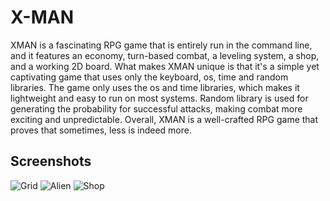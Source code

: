 # X-MAN
XMAN is a fascinating RPG game that is entirely run in the command line, and it features an economy, turn-based combat, a leveling system, a shop, and a working 2D board. What makes XMAN unique is that it's a simple yet captivating game that uses only the keyboard, os, time and random libraries.
The game only uses the os and time libraries, which makes it lightweight and easy to run on most systems. Random library is used for generating the probability for successful attacks, making combat more exciting and unpredictable. Overall, XMAN is a well-crafted RPG game that proves that sometimes, less is indeed more.

## Screenshots
![Grid](https://user-images.githubusercontent.com/59636597/230284298-040b576b-5347-42b4-a3a7-41f19047d73c.png)
![Alien](https://user-images.githubusercontent.com/59636597/230284457-99811c25-de9d-4ca5-9173-35fbe9980f34.png)
![Shop](https://user-images.githubusercontent.com/59636597/230284388-31f8bbaa-e5db-42d5-a63b-309a6049eba4.png)
